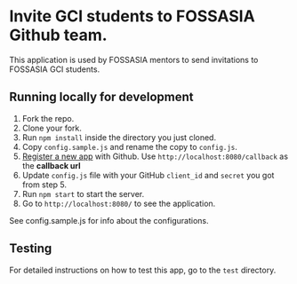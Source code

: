 # Invite GCI students to FOSSASIA Github team.
This application is used by FOSSASIA mentors to send invitations to FOSSASIA GCI students.

## Running locally for development

1. Fork the repo.
2. Clone your fork.
3. Run `npm install` inside the directory you just cloned.
4. Copy `config.sample.js` and rename the copy to `config.js`.
5. [Register a new app](https://github.com/settings/applications/new) with Github. Use `http://localhost:8080/callback` as the **callback url**
6. Update `config.js` file with your GitHub `client_id` and `secret` you got from step 5.
7. Run `npm start` to start the server.  
8. Go to `http://localhost:8080/` to see the application.

See config.sample.js for info about the configurations.

## Testing

For detailed instructions on how to test this app, go to the `test` directory.
